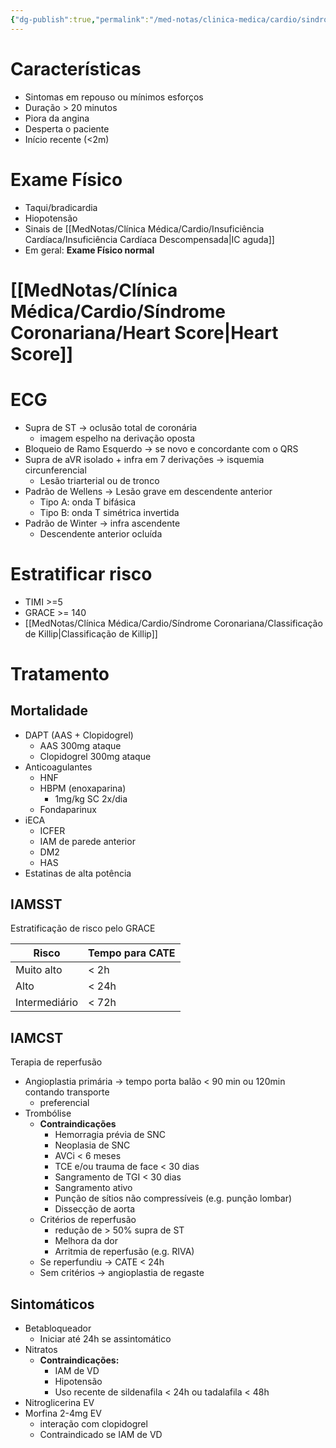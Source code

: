 ```yaml
---
{"dg-publish":true,"permalink":"/med-notas/clinica-medica/cardio/sindrome-coronariana/sindrome-coronariana-aguda/"}
---
```


# Características
- Sintomas em repouso ou mínimos esforços
- Duração > 20 minutos
- Piora da angina
- Desperta o paciente
- Início recente (<2m)

# Exame Físico
- Taqui/bradicardia
- Hiopotensão
- Sinais de [[MedNotas/Clínica Médica/Cardio/Insuficiência Cardíaca/Insuficiência Cardíaca Descompensada\|IC aguda]]
- Em geral: **Exame Físico normal**

# [[MedNotas/Clínica Médica/Cardio/Síndrome Coronariana/Heart Score\|Heart Score]]

# ECG
- Supra de ST -> oclusão total de coronária
	- imagem espelho na derivação oposta
- Bloqueio de Ramo Esquerdo -> se novo e concordante com o QRS
- Supra de aVR isolado + infra em 7 derivações -> isquemia circunferencial
	- Lesão triarterial ou de tronco
- Padrão de Wellens -> Lesão grave em descendente anterior
	- Tipo A: onda T bifásica
	- Tipo B: onda T simétrica invertida
- Padrão de Winter -> infra ascendente
	- Descendente anterior ocluída

# Estratificar risco
- TIMI >=5
- GRACE >= 140
- [[MedNotas/Clínica Médica/Cardio/Síndrome Coronariana/Classificação de Killip\|Classificação de Killip]]
# Tratamento

## Mortalidade
- DAPT (AAS + Clopidogrel)
	- AAS 300mg ataque
	- Clopidogrel 300mg ataque
- Anticoagulantes
	- HNF
	- HBPM (enoxaparina)
		- 1mg/kg SC 2x/dia
	- Fondaparinux
- iECA
	- ICFER
	- IAM de parede anterior
	- DM2
	- HAS
- Estatinas de alta potência

## IAMSST
Estratificação de risco pelo GRACE

| Risco | Tempo para CATE |
| ---- | ---- |
| Muito alto | < 2h |
| Alto | < 24h |
| Intermediário | < 72h |
## IAMCST
Terapia de reperfusão
- Angioplastia primária -> tempo porta balão < 90 min ou 120min contando transporte
	- preferencial
- Trombólise 
	- **Contraindicações**
		- Hemorragia prévia de SNC
		- Neoplasia de SNC
		- AVCi < 6 meses
		- TCE e/ou trauma de face < 30 dias
		- Sangramento de TGI < 30 dias
		- Sangramento ativo 
		- Punção de sítios não compressíveis (e.g. punção lombar)
		- Dissecção de aorta
	- Critérios de reperfusão
		- redução de > 50% supra de ST
		- Melhora da dor
		- Arritmia de reperfusão (e.g. RIVA)
	- Se reperfundiu -> CATE < 24h
	- Sem critérios -> angioplastia de regaste
## Sintomáticos
- Betabloqueador
	- Iniciar até 24h se assintomático
- Nitratos
	- **Contraindicações:**
		- IAM de VD
		- Hipotensão
		- Uso recente de sildenafila < 24h ou tadalafila < 48h
- Nitroglicerina EV
- Morfina 2-4mg EV
	- interação com clopidogrel
	- Contraindicado se IAM de VD

